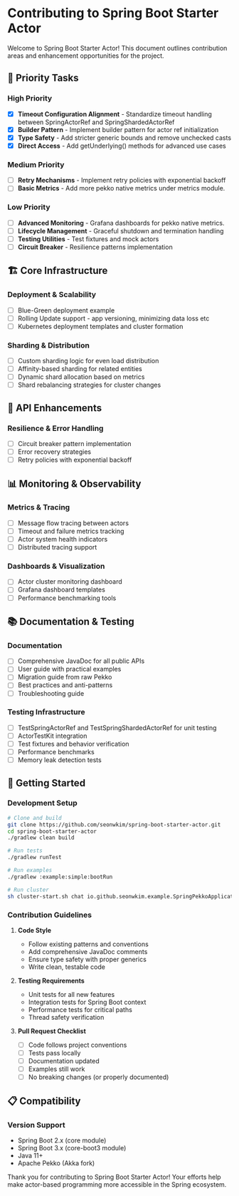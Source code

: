 # Contributing to Spring Boot Starter Actor

Welcome to Spring Boot Starter Actor! This document outlines contribution areas and enhancement opportunities for the project.

## 🎯 Priority Tasks

### High Priority
- [x] **Timeout Configuration Alignment** - Standardize timeout handling between SpringActorRef and SpringShardedActorRef
- [x] **Builder Pattern** - Implement builder pattern for actor ref initialization
- [x] **Type Safety** - Add stricter generic bounds and remove unchecked casts
- [x] **Direct Access** - Add getUnderlying() methods for advanced use cases

### Medium Priority
- [ ] **Retry Mechanisms** - Implement retry policies with exponential backoff
- [ ] **Basic Metrics** - Add more pekko native metrics under metrics module. 

### Low Priority
- [ ] **Advanced Monitoring** - Grafana dashboards for pekko native metrics. 
- [ ] **Lifecycle Management** - Graceful shutdown and termination handling
- [ ] **Testing Utilities** - Test fixtures and mock actors
- [ ] **Circuit Breaker** - Resilience patterns implementation

## 🏗️ Core Infrastructure

### Deployment & Scalability
- [ ] Blue-Green deployment example 
- [ ] Rolling Update support - app versioning, minimizing data loss etc 
- [ ] Kubernetes deployment templates and cluster formation

### Sharding & Distribution
- [ ] Custom sharding logic for even load distribution
- [ ] Affinity-based sharding for related entities
- [ ] Dynamic shard allocation based on metrics
- [ ] Shard rebalancing strategies for cluster changes

## 🔧 API Enhancements

### Resilience & Error Handling
- [ ] Circuit breaker pattern implementation
- [ ] Error recovery strategies
- [ ] Retry policies with exponential backoff

## 📊 Monitoring & Observability

### Metrics & Tracing
- [ ] Message flow tracing between actors
- [ ] Timeout and failure metrics tracking
- [ ] Actor system health indicators
- [ ] Distributed tracing support

### Dashboards & Visualization
- [ ] Actor cluster monitoring dashboard
- [ ] Grafana dashboard templates
- [ ] Performance benchmarking tools

## 📚 Documentation & Testing

### Documentation
- [ ] Comprehensive JavaDoc for all public APIs
- [ ] User guide with practical examples
- [ ] Migration guide from raw Pekko
- [ ] Best practices and anti-patterns
- [ ] Troubleshooting guide

### Testing Infrastructure
- [ ] TestSpringActorRef and TestSpringShardedActorRef for unit testing
- [ ] ActorTestKit integration
- [ ] Test fixtures and behavior verification
- [ ] Performance benchmarks
- [ ] Memory leak detection tests

## 🚀 Getting Started

### Development Setup
```bash
# Clone and build
git clone https://github.com/seonwkim/spring-boot-starter-actor.git
cd spring-boot-starter-actor
./gradlew clean build

# Run tests
./gradlew runTest

# Run examples
./gradlew :example:simple:bootRun

# Run cluster 
sh cluster-start.sh chat io.github.seonwkim.example.SpringPekkoApplication 8080 2551 3
```

### Contribution Guidelines

1. **Code Style**
   - Follow existing patterns and conventions
   - Add comprehensive JavaDoc comments
   - Ensure type safety with proper generics
   - Write clean, testable code

2. **Testing Requirements**
   - Unit tests for all new features
   - Integration tests for Spring Boot context
   - Performance tests for critical paths
   - Thread safety verification

3. **Pull Request Checklist**
   - [ ] Code follows project conventions
   - [ ] Tests pass locally
   - [ ] Documentation updated
   - [ ] Examples still work
   - [ ] No breaking changes (or properly documented)

## 📋 Compatibility

### Version Support
- Spring Boot 2.x (core module)
- Spring Boot 3.x (core-boot3 module)
- Java 11+
- Apache Pekko (Akka fork)

Thank you for contributing to Spring Boot Starter Actor! Your efforts help make actor-based programming more accessible in the Spring ecosystem.
